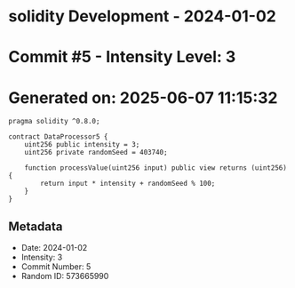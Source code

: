 ﻿# solidity Development - 2024-01-02
# Commit #5 - Intensity Level: 3
# Generated on: 2025-06-07 11:15:32
```solidity
pragma solidity ^0.8.0;

contract DataProcessor5 {
    uint256 public intensity = 3;
    uint256 private randomSeed = 403740;

    function processValue(uint256 input) public view returns (uint256) {
        return input * intensity + randomSeed % 100;
    }
}
```
## Metadata
- Date: 2024-01-02
- Intensity: 3
- Commit Number: 5
- Random ID: 573665990
